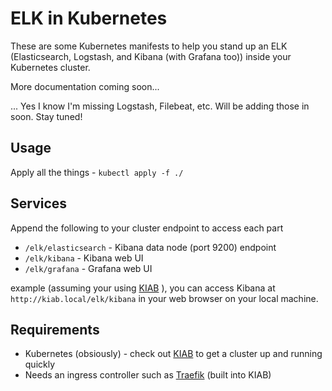 # ELK in Kubernetes

These are some Kubernetes manifests to help you stand up an ELK (Elasticsearch, Logstash, and Kibana (with Grafana too)) inside your Kubernetes cluster.

More documentation coming soon...


... Yes I know I'm missing Logstash, Filebeat, etc.  Will be adding those in soon. Stay tuned!

## Usage
Apply all the things - `kubectl apply -f ./` 

## Services
Append the following to your cluster endpoint to access each part 
* `/elk/elasticsearch` - Kibana data node (port 9200) endpoint 
* `/elk/kibana` - Kibana web UI
* `/elk/grafana` - Grafana web UI

example (assuming your using [KIAB](https://github.com/nickmaccarthy/kube-in-a-box) ), you can access Kibana at `http://kiab.local/elk/kibana` in your web browser on your local machine.  

## Requirements 
* Kubernetes (obsiously) - check out [KIAB](https://github.com/nickmaccarthy/kube-in-a-box) to get a cluster up and running quickly
* Needs an ingress controller such as [Traefik](http://traefik.io) (built into KIAB)  

